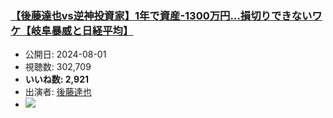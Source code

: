### [【後藤達也vs逆神投資家】1年で資産-1300万円…損切りできないワケ【岐阜暴威と日経平均】](https://www.youtube.com/watch?v=57BK0qmtqz8)
-   公開日: 2024-08-01
-   視聴数: 302,709
-   **いいね数: 2,921**
-   出演者: [後藤達也](/rehacq_fan/people/後藤達也 "wikilink")
- [![](https://img.youtube.com/vi/57BK0qmtqz8/hqdefault.jpg)](https://www.youtube.com/watch?v=57BK0qmtqz8)
